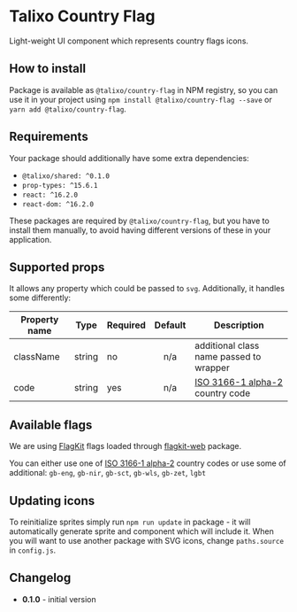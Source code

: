 # Talixo Country Flag

Light-weight UI component which represents country flags icons.

## How to install

Package is available as `@talixo/country-flag` in NPM registry, so you can use it in your project
using `npm install @talixo/country-flag --save` or `yarn add @talixo/country-flag`.

## Requirements

Your package should additionally have some extra dependencies:

- `@talixo/shared: ^0.1.0`
- `prop-types: ^15.6.1`
- `react: ^16.2.0`
- `react-dom: ^16.2.0`

These packages are required by `@talixo/country-flag`, but you have to install them manually,
to avoid having different versions of these in your application.

## Supported props

It allows any property which could be passed to `svg`. Additionally, it handles some differently:

Property name | Type      | Required | Default | Description
--------------|-----------|----------|:-------:|--------------------------------
className     | string    | no       | n/a     | additional class name passed to wrapper
code          | string    | yes      | n/a     | [ISO 3166-1 alpha-2](https://en.wikipedia.org/wiki/ISO_3166-1_alpha-2) country code

## Available flags

We are using [FlagKit](https://github.com/madebybowtie/FlagKit) flags loaded through [flagkit-web](https://github.com/dfenstermaker/flagkit-web) package.

You can either use one of [ISO 3166-1 alpha-2](https://en.wikipedia.org/wiki/ISO_3166-1_alpha-2) country codes
or use some of additional: `gb-eng`, `gb-nir`, `gb-sct`, `gb-wls`, `gb-zet`, `lgbt`

## Updating icons

To reinitialize sprites simply run `npm run update` in package - it will automatically generate sprite and component which will include it.
When you will want to use another package with SVG icons, change `paths.source` in `config.js`.

## Changelog

- **0.1.0** - initial version
